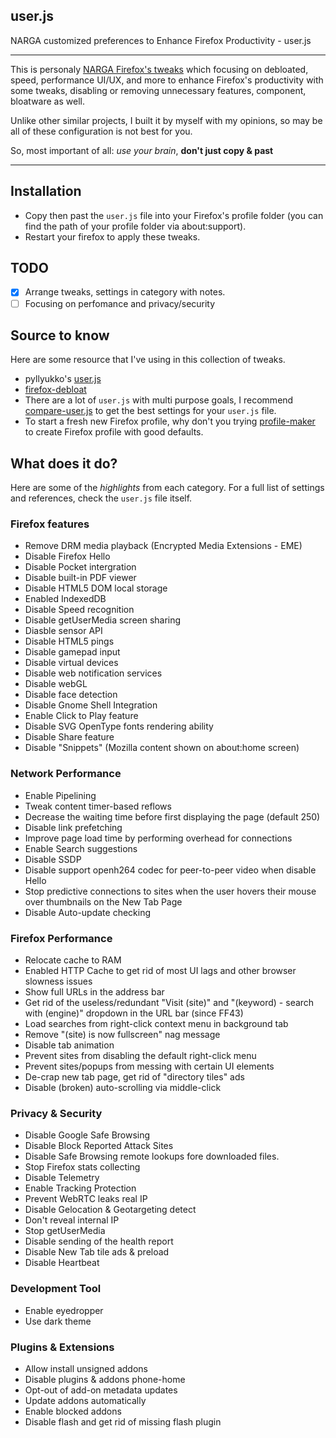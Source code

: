 ## user.js
NARGA customized preferences to Enhance Firefox Productivity - user.js

---
This is personaly [NARGA Firefox's tweaks](http://www.narga.net/ultimate-guide-tweaks-enhance-firefox-productivity/) which focusing on debloated, speed, performance UI/UX, and more to enhance Firefox's productivity with some tweaks, disabling or removing unnecessary features, component, bloatware as well.

Unlike other similar projects, I built it by myself with my opinions, so may be all of these configuration is not best for you.

So, most important of all: *use your brain*, **don't just copy & past**

---
## Installation
- Copy then past the `user.js` file into your Firefox's profile folder (you can find the path of your profile folder via about:support).
- Restart your firefox to apply these tweaks.

## TODO
- [x] Arrange tweaks, settings in category with notes.
- [ ] Focusing on perfomance and privacy/security

## Source to know
Here are some resource that I've using in this collection of tweaks.
- pyllyukko's [user.js](https://github.com/pyllyukko/user.js)
- [firefox-debloat](https://github.com/amq/firefox-debloat)
- There are a lot of `user.js` with multi purpose goals, I recommend [compare-user.js](https://github.com/jm42/compare-user.js) to get the best settings for your `user.js` file.
- To start a fresh new Firefox profile, why don't you trying [profile-maker](https://github.com/allo-/firefox-profilemaker) to create Firefox profile with good defaults.

## What does it do?
Here are some of the *highlights* from each category. For a full list of settings and references, check the `user.js` file itself.

### Firefox features
- Remove DRM media playback (Encrypted Media Extensions - EME)
- Disable Firefox Hello
- Disable Pocket intergration
- Disable built-in PDF viewer
- Disable HTML5 DOM local storage
- Enabled IndexedDB
- Disable Speed recognition
- Disable getUserMedia screen sharing
- Diasble sensor API
- Disable HTML5 pings
- Disable gamepad input
- Disable virtual devices
- Disable web notification services
- Disable webGL
- Disable face detection
- Disable Gnome Shell Integration
- Enable Click to Play feature
- Disable SVG OpenType fonts rendering ability
- Disable Share feature
- Disable "Snippets" (Mozilla content shown on about:home screen)

### Network Performance
- Enable Pipelining
- Tweak content timer-based reflows
- Decrease the waiting time before first displaying the page (default 250)
- Disable link prefetching
- Improve page load time by performing overhead for connections
- Enable Search suggestions
- Disable SSDP
- Disable support openh264 codec for peer-to-peer video when disable Hello
- Stop predictive connections to sites when the user hovers their mouse over thumbnails on the New Tab Page
- Disable Auto-update checking

### Firefox Performance
- Relocate cache to RAM
- Enabled HTTP Cache to get rid of most UI lags and other browser slowness issues
- Show full URLs in the address bar
- Get rid of the useless/redundant "Visit (site)" and "(keyword) - search with (engine)" dropdown in the URL bar (since FF43)
- Load searches from right-click context menu in background tab
- Remove "(site) is now fullscreen" nag message
- Disable tab animation
- Prevent sites from disabling the default right-click menu
- Prevent sites/popups from messing with certain UI elements
- De-crap new tab page, get rid of "directory tiles" ads
- Disable (broken) auto-scrolling via middle-click

### Privacy & Security
- Disable Google Safe Browsing
- Disable Block Reported Attack Sites
- Disable Safe Browsing remote lookups fore downloaded files.
- Stop Firefox stats collecting
- Disable Telemetry
- Enable Tracking Protection
- Prevent WebRTC leaks real IP
- Disable Gelocation & Geotargeting detect
- Don't reveal internal IP
- Stop getUserMedia
- Disable sending of the health report
- Disable New Tab tile ads & preload
- Disable Heartbeat

### Development Tool
- Enable eyedropper
- Use dark theme

### Plugins & Extensions
- Allow install unsigned addons
- Disable plugins & addons phone-home
- Opt-out of add-on metadata updates
- Update addons automatically
- Enable blocked addons
- Disable flash and get rid of missing flash plugin
